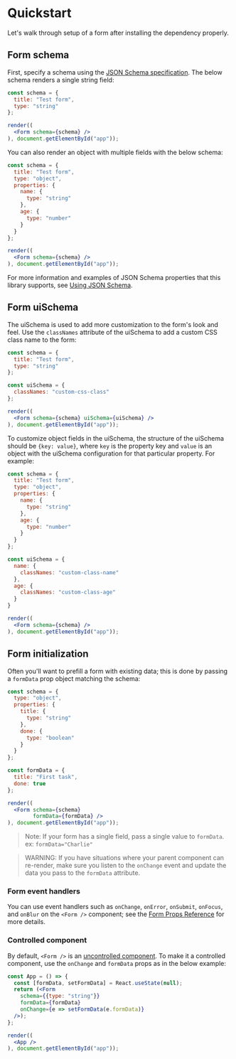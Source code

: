 # Quickstart

Let's walk through setup of a form after installing the dependency properly.

## Form schema

First, specify a schema using the [JSON Schema specification](https://json-schema.org/). The below schema renders a single string field:

```jsx
const schema = {
  title: "Test form",
  type: "string"
};

render((
  <Form schema={schema} />
), document.getElementById("app"));
```

You can also render an object with multiple fields with the below schema:

```jsx
const schema = {
  title: "Test form",
  type: "object",
  properties: {
    name: {
      type: "string"
    },
    age: {
      type: "number"
    }
  }
};

render((
  <Form schema={schema} />
), document.getElementById("app"));
```

For more information and examples of JSON Schema properties that this library supports, see [Using JSON Schema](/docs/usage/single.md).

## Form uiSchema

The uiSchema is used to add more customization to the form's look and feel. Use the `classNames`
attribute of the uiSchema to add a custom CSS class name to the form:


```jsx
const schema = {
  title: "Test form",
  type: "string"
};

const uiSchema = {
  classNames: "custom-css-class"
};

render((
  <Form schema={schema} uiSchema={uiSchema} />
), document.getElementById("app"));
```

To customize object fields in the uiSchema, the structure of the
uiSchema should be `{key: value}`, where `key` is the property key and `value` is an
object with the uiSchema configuration for that particular property. For example:

```jsx
const schema = {
  title: "Test form",
  type: "object",
  properties: {
    name: {
      type: "string"
    },
    age: {
      type: "number"
    }
  }
};

const uiSchema = {
  name: {
    classNames: "custom-class-name"
  },
  age: {
    classNames: "custom-class-age"
  }
}

render((
  <Form schema={schema} />
), document.getElementById("app"));
```

## Form initialization

Often you'll want to prefill a form with existing data; this is done by passing a `formData` prop object matching the schema:

```jsx
const schema = {
  type: "object",
  properties: {
    title: {
      type: "string"
    },
    done: {
      type: "boolean"
    }
  }
};

const formData = {
  title: "First task",
  done: true
};

render((
  <Form schema={schema}
        formData={formData} />
), document.getElementById("app"));
```

> Note: If your form has a single field, pass a single value to `formData`. ex: `formData="Charlie"`

> WARNING: If you have situations where your parent component can re-render, make sure you listen to the `onChange` event and update the data you pass to the `formData` attribute.

### Form event handlers

You can use event handlers such as `onChange`, `onError`, `onSubmit`, `onFocus`, and `onBlur` on the `<Form />` component; see the [Form Props Reference](/docs/api-reference/form-props.md) for more details.

### Controlled component

By default, `<Form />` is an [uncontrolled component](https://reactjs.org/docs/uncontrolled-components.html). To make it a controlled component, use the
`onChange` and `formData` props as in the below example:

```jsx
const App = () => {
  const [formData, setFormData] = React.useState(null);
  return (<Form
    schema={{type: "string"}}
    formData={formData}
    onChange={e => setFormData(e.formData)}
  />);
};

render((
  <App />
), document.getElementById("app"));
```
